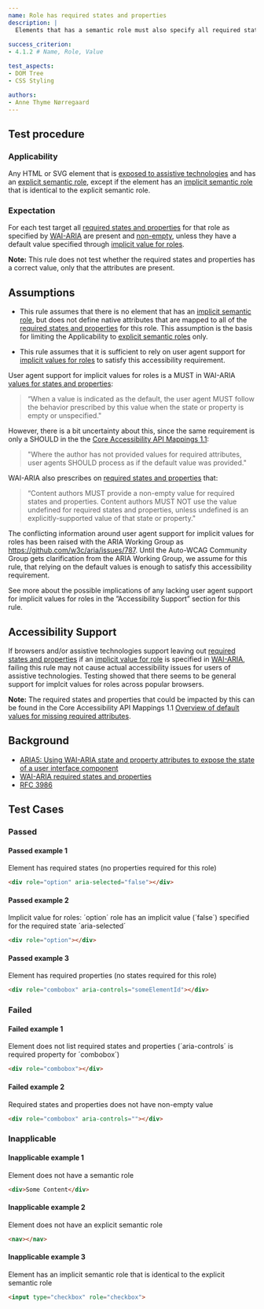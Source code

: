 ```yaml
---
name: Role has required states and properties
description: |
  Elements that has a semantic role must also specify all required states and properties
  
success_criterion:
- 4.1.2 # Name, Role, Value

test_aspects:
- DOM Tree
- CSS Styling

authors:
- Anne Thyme Nørregaard
---
```


## Test procedure

### Applicability

Any HTML or SVG element that is [exposed to assistive technologies](#exposed-to-assistive-technologies) and has an [explicit semantic role](#semantic-role), except if the element has an [implicit semantic role](#implicit-role) that is identical to the explicit semantic role. 

### Expectation

For each test target all [required states and properties](https://www.w3.org/TR/wai-aria/#requiredState) for that role as specified by [WAI-ARIA](https://www.w3.org/TR/wai-aria) are present and [non-empty](#non-empty), unless they have a default value specified through [implicit value for roles](https://www.w3.org/TR/wai-aria-1.1/#implictValueForRole).

**Note:** This rule does not test whether the required states and properties has a correct value, only that the attributes are present.

## Assumptions

- This rule assumes that there is no element that has an [implicit semantic role](#semantic-role), but does not define native attributes that are mapped to all of the [required states and properties](https://www.w3.org/TR/wai-aria/#requiredState) for this role. This assumption is the basis for limiting the Applicability to [explicit semantic roles](#semantic-role) only.

- This rule assumes that it is sufficient to rely on user agent support for [implicit values for roles](https://www.w3.org/TR/wai-aria-1.1/#implictValueForRole) to satisfy this accessibility requirement. 

User agent support for implicit values for roles is a MUST in 
WAI-ARIA [values for states and properties](https://www.w3.org/TR/wai-aria/#state_prop_values):
> “When a value is indicated as the default, the user agent MUST follow the behavior prescribed by this value when the state or property is empty or unspecified." 

However, there is a bit uncertainty about this, since the same requirement is only a SHOULD in the the [Core Accessibility API Mappings 1.1](https://www.w3.org/TR/core-aam-1.1/#statePropertyMappingGeneralRules): 
> "Where the author has not provided values for required attributes, user agents SHOULD process as if the default value was provided."

WAI-ARIA also prescribes on [required states and properties](https://www.w3.org/TR/wai-aria/#requiredState) that:
> “Content authors MUST provide a non-empty value for required states and properties. Content authors MUST NOT use the value undefined for required states and properties, unless undefined is an explicitly-supported value of that state or property." 

The conflicting information around user agent support for implicit values for roles has been raised with the ARIA Working Group as https://github.com/w3c/aria/issues/787. Until the Auto-WCAG Community Group gets clarification from the ARIA Working Group, we assume for this rule, that relying on the default values is enough to satisfy this accessibility requirement.

See more about the possible implications of any lacking user agent support for implicit values for roles in the ”Accessibility Support” section for this rule.

## Accessibility Support

If browsers and/or assistive technologies support leaving out [required states and properties](https://www.w3.org/TR/wai-aria-1.1/#requiredState) if an [implicit value for role](https://www.w3.org/TR/wai-aria-1.1/#implictValueForRole) is specified in [WAI-ARIA](https://www.w3.org/TR/wai-aria-1.1/#implictValueForRole), failing this rule may not cause actual accessibility issues for users of assistive technologies. Testing showed that there seems to be general support for implcit values for roles across popular browsers.

**Note:** The required states and properties that could be impacted by this can be found in the Core Accessibility API Mappings 1.1 [Overview of default values for missing required attributes](https://www.w3.org/TR/core-aam-1.1/#authorErrorDefaultValuesTable).

## Background

- [ARIA5: Using WAI-ARIA state and property attributes to expose the state of a user interface component](https://www.w3.org/TR/2016/NOTE-WCAG20-TECHS-20161007/ARIA5)
- [WAI-ARIA required states and properties](https://www.w3.org/TR/wai-aria-1.1/#requiredState)
-  [RFC 3986](https://www.ietf.org/rfc/rfc3986.txt)

## Test Cases

### Passed

#### Passed example 1

Element has required states (no properties required for this role)

```html
<div role="option" aria-selected="false"></div>
```

#### Passed example 2

Implicit value for roles: ´option´ role has an implicit value (´false´) specified for the required state ´aria-selected´

```html
<div role="option"></div>
```

#### Passed example 3

Element has required properties (no states required for this role)

```html
<div role="combobox" aria-controls="someElementId"></div>
```

### Failed

#### Failed example 1

Element does not list required states and properties (´aria-controls´ is required property for ´combobox´)

```html
<div role="combobox"></div>
```

#### Failed example 2

Required states and properties does not have non-empty value

```html
<div role="combobox" aria-controls=""></div>
```

### Inapplicable

#### Inapplicable example 1

Element does not have a semantic role

```html
<div>Some Content</div>
```

#### Inapplicable example 2

Element does not have an explicit semantic role

```html
<nav></nav>
```

#### Inapplicable example 3

Element has an implicit semantic role that is identical to the explicit semantic role

```html
<input type="checkbox" role="checkbox">
```
